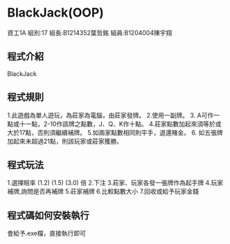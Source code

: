 # BlackJack(OOP)
資工1A
組別:17
組長:B1214352葉哲銘
組員:B1204004陳宇翔
## 程式介紹
BlackJack

## 程式規則
1.此遊戲為單人遊玩，為莊家為電腦，由莊家發牌。
2.使用一副牌。
3. A可作一點或十一點，2-10作該牌之點數，J、Q、K作十點。
4.莊家點數加起來須等於或大於17點，否則須繼續補牌。
5.如兩家點數相同則平手，退還賭金。
6. 如五張牌加起來未超過21點，則該玩家或莊家獲勝。

## 程式玩法
1.選擇賠率 (1.2) (1.5) (3.0) 倍
2.下注
3.莊家、玩家各發一張牌作為起手牌
4.玩家補牌,詢問是否再補牌
5.莊家補牌
6.比較點數大小
7.回收或給予玩家金錢

## 程式碼如何安裝執行
會給予.exe檔，直接執行即可
